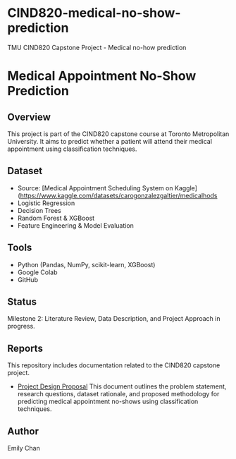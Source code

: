 # CIND820-medical-no-show-prediction
TMU CIND820 Capstone Project - Medical no-how prediction 

# Medical Appointment No-Show Prediction

## Overview
This project is part of the CIND820 capstone course at Toronto Metropolitan University. It aims to predict whether a patient will attend their medical appointment using classification techniques.

## Dataset
- Source: [Medical Appointment Scheduling System on Kaggle](https://www.kaggle.com/datasets/carogonzalezgaltier/medicalhods
- Logistic Regression
- Decision Trees
- Random Forest & XGBoost
- Feature Engineering & Model Evaluation

## Tools
- Python (Pandas, NumPy, scikit-learn, XGBoost)
- Google Colab
- GitHub

## Status
Milestone 2: Literature Review, Data Description, and Project Approach in progress.

## Reports

This repository includes documentation related to the CIND820 capstone project.

- [Project Design Proposal](reports/Chan_Emily_ProjectDesign.docxtement)  This document outlines the problem statement, research questions, dataset rationale, and proposed methodology for predicting medical appointment no-shows using classification techniques.

## Author
Emily Chan
